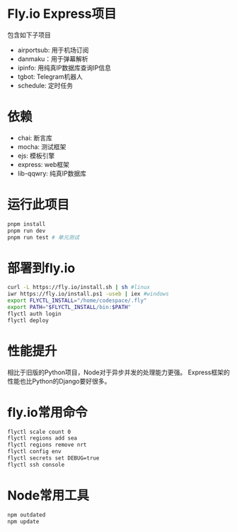 # Fly.io Express项目
包含如下子项目
 - airportsub: 用于机场订阅
 - danmaku：用于弹幕解析
 - ipinfo: 用纯真IP数据库查询IP信息
 - tgbot: Telegram机器人
 - schedule: 定时任务

# 依赖
- chai: 断言库
- mocha: 测试框架
- ejs: 模板引擎
- express: web框架
- lib-qqwry: 纯真IP数据库

# 运行此项目
``` sh
pnpm install
pnpm run dev
pnpm run test # 单元测试
```

# 部署到fly.io
``` sh
curl -L https://fly.io/install.sh | sh #linux
iwr https://fly.io/install.ps1 -useb | iex #windows
export FLYCTL_INSTALL="/home/codespace/.fly"
export PATH="$FLYCTL_INSTALL/bin:$PATH"
flyctl auth login
flyctl deploy
```

# 性能提升
相比于旧版的Python项目，Node对于异步并发的处理能力更强。
Express框架的性能也比Python的Django要好很多。

# fly.io常用命令
``` sh
flyctl scale count 0
flyctl regions add sea
flyctl regions remove nrt
flyctl config env
flyctl secrets set DEBUG=true
flyctl ssh console
```

# Node常用工具
```bash
npm outdated
npm update
```
